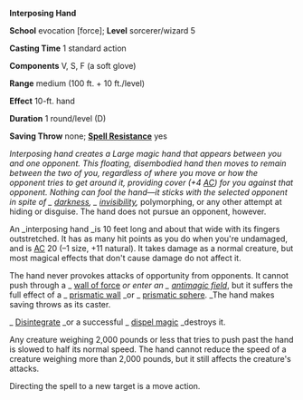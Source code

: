  **Interposing Hand**

**School** evocation [force]; **Level** sorcerer/wizard 5

**Casting Time** 1 standard action

**Components** V, S, F (a soft glove)

**Range** medium (100 ft. + 10 ft./level)

**Effect** 10-ft. hand

**Duration** 1 round/level (D)

**Saving Throw** none; **[Spell Resistance](../glossary#_spell-resistance)** yes

_Interposing hand _creates a Large magic hand that appears between you and one opponent. This floating, disembodied hand then moves to remain between the two of you, regardless of where you move or how the opponent tries to get around it, providing cover (+4 [AC](../combat#_armor-class)) for you against that opponent. Nothing can fool the hand—it sticks with the selected opponent in spite of _ [darkness](darkness#_darkness), _ [invisibility](invisibility#_invisibility)_,_ polymorphing, or any other attempt at hiding or disguise. The hand does not pursue an opponent, however.

An _interposing hand _is 10 feet long and about that wide with its fingers outstretched. It has as many hit points as you do when you're undamaged, and is [AC](../combat#_armor-class) 20 (–1 size, +11 natural). It takes damage as a normal creature, but most magical effects that don't cause damage do not affect it.

The hand never provokes attacks of opportunity from opponents. It cannot push through a _ [wall of force](wallOfForce#_wall-of-force) _or enter an _ [antimagic field](antimagicField#_antimagic-field)_, but it suffers the full effect of a _ [prismatic wall](prismaticWall#_prismatic-wall) _or _ [prismatic sphere](prismaticSphere#_prismatic-sphere). _The hand makes saving throws as its caster.

_ [Disintegrate](disintegrate#_disintegrate) _or a successful _ [dispel magic](dispelMagic#_dispel-magic) _destroys it.

Any creature weighing 2,000 pounds or less that tries to push past the hand is slowed to half its normal speed. The hand cannot reduce the speed of a creature weighing more than 2,000 pounds, but it still affects the creature's attacks.

Directing the spell to a new target is a move action.

